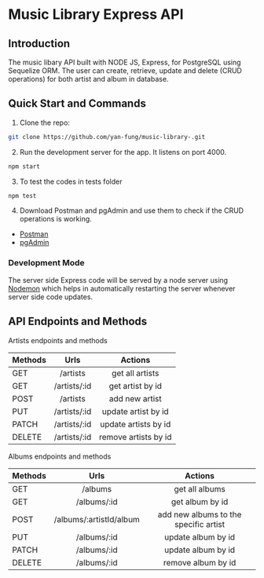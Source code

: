 # Music Library Express API

## Introduction

The music libary API built with NODE JS, Express, for PostgreSQL using Sequelize ORM. The user can create, retrieve, update and delete (CRUD operations) for both artist and album in database.

## Quick Start and Commands

1. Clone the repo:

```bash
git clone https://github.com/yan-fung/music-library-.git
```

2. Run the development server for the app. It listens on port 4000.

```bash
npm start
```

3. To test the codes in tests folder

```bash
npm test
```

4. Download Postman and pgAdmin and use them to check if the CRUD operations is working.

- [Postman](https://www.postman.com/downloads/)
- [pgAdmin](https://www.pgadmin.org/download/)

### Development Mode

The server side Express code will be served by a node server using [Nodemon](https://nodemon.io/) which helps in automatically restarting the server whenever server side code updates.

## API Endpoints and Methods

Artists endpoints and methods

| **Methods** |   **Urls**   |     **Actions**      |
| :---------- | :----------: | :------------------: |
| GET         |   /artists   |   get all artists    |
| GET         | /artists/:id |   get artist by id   |
| POST        |   /artists   |    add new artist    |
| PUT         | /artists/:id | update artist by id  |
| PATCH       | /artists/:id | update artists by id |
| DELETE      | /artists/:id | remove artists by id |

Albums endpoints and methods

| **Methods** |        **Urls**         |              **Actions**              |
| :---------- | :---------------------: | :-----------------------------------: |
| GET         |         /albums         |            get all albums             |
| GET         |       /albums/:id       |            get album by id            |
| POST        | /albums/:artistId/album | add new albums to the specific artist |
| PUT         |       /albums/:id       |          update album by id           |
| PATCH       |       /albums/:id       |          update album by id           |
| DELETE      |       /albums/:id       |          remove album by id           |
